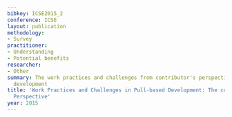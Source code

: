 ```yaml
---
bibkey: ICSE2015_2
conference: ICSE
layout: publication
methodology:
- Survey
practitioner:
- Understanding
- Potential benefits
researcher:
- Other
summary: The work practices and challenges from contributor's perspective in pull-based
  development
title: 'Work Practices and Challenges in Pull-based Development: The contributor''s
  Perspective'
year: 2015
---
```

